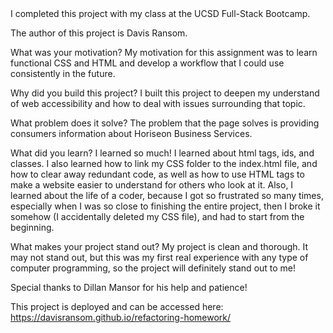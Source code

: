 <Refactoring-Homework>
I completed this project with my class at the UCSD Full-Stack Bootcamp.

The author of this project is Davis Ransom.

What was your motivation?
My motivation for this assignment was to learn functional CSS and HTML and develop a workflow that I could use consistently in the future.

Why did you build this project? 
I built this project to deepen my understand of web accessibility and how to deal with issues surrounding that topic.

What problem does it solve?
The problem that the page solves is providing consumers information about Horiseon Business Services.

What did you learn?
I learned so much! I learned about html tags, ids, and classes. I also learned how to link my CSS folder to the index.html file, and how to clear away redundant code, as well as how to use HTML tags to make a website easier to understand for others who look at it. Also, I learned about the life of a coder, because I got so frustrated so many times, especially when I was so close to finishing the entire project, then I broke it somehow (I accidentally deleted my CSS file), and had to start from the beginning.

What makes your project stand out?
My project is clean and thorough. It may not stand out, but this was my first real experience with any type of computer programming, so the project will definitely stand out to me!

Special thanks to Dillan Mansor for his help and patience!

This project is deployed and can be accessed here: https://davisransom.github.io/refactoring-homework/

